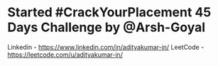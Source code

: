 # Started #CrackYourPlacement 45 Days Challenge by @Arsh-Goyal
Linkedin - https://www.linkedin.com/in/adityakumar-in/
LeetCode - https://leetcode.com/u/adityakumar-in/
